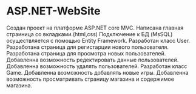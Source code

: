 # ASP.NET-WebSite
Создан проект на платформе ASP.NET core MVC.
Написана главная страиница со вкладками.(html,css)
Подключение к БД (MsSQL) осуществляется с помощью Entity Framework.
Разработан класс User.
Разработана страница для регистарции нового пользователя.
Разработана страница для просмотра новых пользователей.
Добавленна возможность редектировать данные пользователей.
Добавленна возможность удалять пользователей.
Разработан класс Game.
Добавленна возможность добавлять новые игры.
Добавленна возможность просматривать страницу магазина и содержимое магазина.
